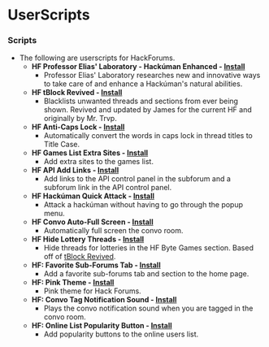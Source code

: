 # UserScripts
 
### Scripts
* The following are userscripts for HackForums.
  * **HF Professor Elias' Laboratory - Hackúman Enhanced - [Install](https://github.com/moodiest/Userscripts/raw/master/HF%20Professor%20Elias'%20Laboratory%20-%20Hack%C3%BAman%20Enhanced.user.js)**
    * Professor Elias' Laboratory researches new and innovative ways to take care of and enhance a Hackúman's natural abilities.
  * **HF tBlock Revived - [Install](https://github.com/moodiest/Userscripts/raw/master/HF%20tBlock%20Revived.user.js)**
    * Blacklists unwanted threads and sections from ever being shown. Revived and updated by James for the current HF and originally by Mr. Trvp.
  * **HF Anti-Caps Lock - [Install](https://github.com/moodiest/Userscripts/raw/master/HF%20Anti-Caps%20Lock.user.js)**
    * Automatically convert the words in caps lock in thread titles to Title Case.
  * **HF Games List Extra Sites - [Install](https://github.com/moodiest/Userscripts/raw/master/HF%20Games%20List%20Extra%20Sites.user.js)**
    * Add extra sites to the games list.
  * **HF API Add Links - [Install](https://github.com/moodiest/Userscripts/raw/master/HF%20API%20Add%20Links.user.js)**
    * Add links to the API control panel in the subforum and a subforum link in the API control panel.
  * **HF Hackúman Quick Attack - [Install](https://github.com/moodiest/Userscripts/raw/master/HF%20Hack%C3%BAman%20Quick%20Attack.user.js)**
    * Attack a hackúman without having to go through the popup menu.
  * **HF Convo Auto-Full Screen - [Install](https://github.com/moodiest/Userscripts/raw/master/HF%20Convo%20Auto-Full%20Screen.user.js)**
    * Automatically full screen the convo room.
  * **HF Hide Lottery Threads - [Install](https://github.com/moodiest/Userscripts/raw/master/HF%20Hide%20Lottery%20Threads.user.js)**
    * Hide threads for lotteries in the HF Byte Games section. Based off of [tBlock Revived](https://github.com/moodiest/Userscripts/raw/master/HF%20tBlock%20Revived.user.js).
  * **HF: Favorite Sub-Forums Tab - [Install](https://github.com/moodiest/Userscripts/raw/master/HF%20Favorite%20Sub-Forums%20Tab.user.js)**
    * Add a favorite sub-forums tab and section to the home page.
  * **HF: Pink Theme - [Install](https://github.com/moodiest/Userscripts/raw/master/HF%20Pink%20Theme.user.js)**
    * Pink theme for Hack Forums.
  * **HF: Convo Tag Notification Sound - [Install](https://github.com/moodiest/Userscripts/raw/master/HF%20Convo%20Tag%20Notification%20Sound.user.js)**
    * Plays the convo notification sound when you are tagged in the convo room.
  * **HF: Online List Popularity Button - [Install](https://github.com/moodiest/Userscripts/raw/master/HF%20Online%20List%20Popularity%20Button.user.js)**
    * Add popularity buttons to the online users list.